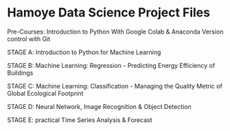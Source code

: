 # Hamoye Data Science Project Files
Pre-Courses: Introduction to Python With Google Colab & Anaconda
Version control with Git
             
STAGE A: Introduction to Python for Machine Learning

STAGE B: Machine Learning: Regression - Predicting Energy Efficiency of Buildings

STAGE C: Machine Learning: Classification - Managing the Quality Metric of Global Ecological Footprint

STAGE D: Neural Network, Image Recognition & Object Detection

STAGE E: practical Time Series Analysis & Forecast
